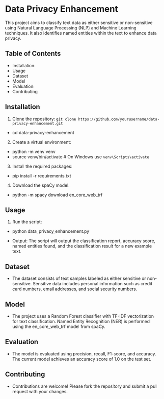 # Data Privacy Enhancement
This project aims to classify text data as either sensitive or non-sensitive using Natural Language Processing (NLP) and Machine Learning techniques. It also identifies named entities within the text to enhance data privacy.

## Table of Contents
- Installation
- Usage
- Dataset
- Model
- Evaluation
- Contributing

## Installation
1. Clone the repository:
`git clone https://github.com/yourusername/data-privacy-enhancement.git`
- cd data-privacy-enhancement

2. Create a virtual environment:
- python -m venv venv
- source venv/bin/activate  # On Windows use `venv\Scripts\activate`

3. Install the required packages:
- pip install -r requirements.txt

4. Download the spaCy model:
- python -m spacy download en_core_web_trf

## Usage
1. Run the script:
- python data_privacy_enhancement.py

- Output: The script will output the classification report, accuracy score, named entities found, and the classification result for a new example text.

## Dataset
- The dataset consists of text samples labeled as either sensitive or non-sensitive. Sensitive data includes personal information such as credit card numbers, email addresses, and social security numbers.

## Model
- The project uses a Random Forest classifier with TF-IDF vectorization for text classification. Named Entity Recognition (NER) is performed using the en_core_web_trf model from spaCy.

## Evaluation
- The model is evaluated using precision, recall, F1-score, and accuracy. The current model achieves an accuracy score of 1.0 on the test set.

## Contributing
- Contributions are welcome! Please fork the repository and submit a pull request with your changes.
